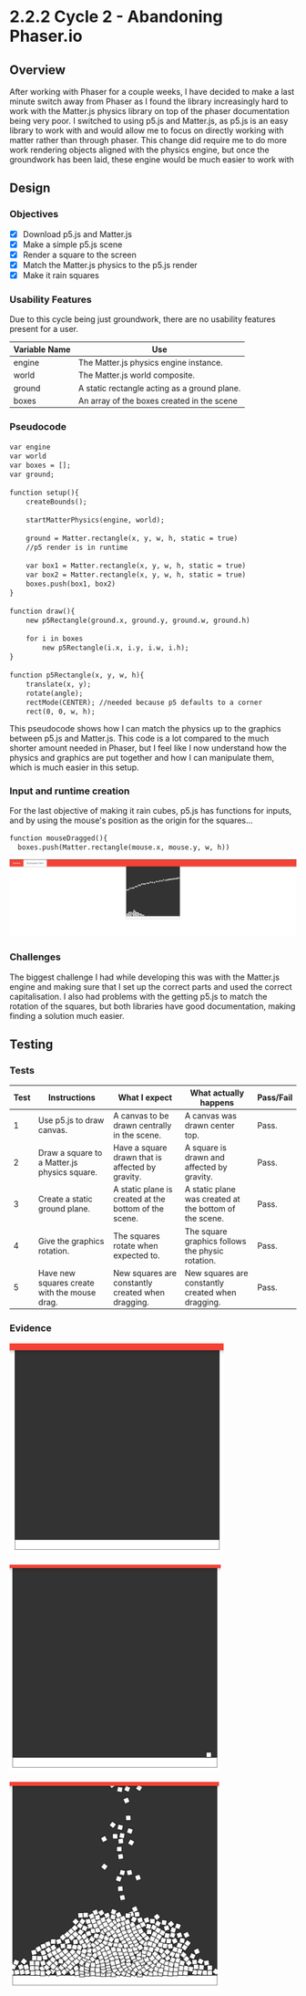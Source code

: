 # 2.2.2 Cycle 2 - Abandoning Phaser.io

## Overview

After working with Phaser for a couple weeks, I have decided to make a last minute switch away from Phaser as I found the library increasingly hard to work with the Matter.js physics library on top of the phaser documentation being very poor. I switched to using p5.js and Matter.js, as p5.js is an easy library to work with and would allow me to focus on directly working with matter rather than through phaser. This change did require me to do more work rendering objects aligned with the physics engine, but once the groundwork has been laid, these engine would be much easier to work with

## Design

### Objectives&#x20;

* [x] Download p5.js and Matter.js
* [x] Make a simple p5.js scene
* [x] Render a square to the screen
* [x] Match the Matter.js physics to the p5.js render
* [x] Make it rain squares

### Usability Features

Due to this cycle being just groundwork, there are no usability features present for a user.

| Variable Name | Use                                          |
| ------------- | -------------------------------------------- |
| engine        | The Matter.js physics engine instance.       |
| world         | The Matter.js world composite.               |
| ground        | A static rectangle acting as a ground plane. |
| boxes         | An array of the boxes created in the scene   |

### Pseudocode

```
var engine
var world
var boxes = [];
var ground;

function setup(){
    createBounds();
    
    startMatterPhysics(engine, world);
    
    ground = Matter.rectangle(x, y, w, h, static = true)
    //p5 render is in runtime
    
    var box1 = Matter.rectangle(x, y, w, h, static = true)
    var box2 = Matter.rectangle(x, y, w, h, static = true)
    boxes.push(box1, box2)
}

function draw(){   
    new p5Rectangle(ground.x, ground.y, ground.w, ground.h)
    
    for i in boxes
        new p5Rectangle(i.x, i.y, i.w, i.h);
}

function p5Rectangle(x, y, w, h){
    translate(x, y);
    rotate(angle);
    rectMode(CENTER); //needed because p5 defaults to a corner
    rect(0, 0, w, h);
```

This pseudocode shows how I can match the physics up to the graphics between p5.js and Matter.js. This code is a lot compared to the much shorter amount needed in Phaser, but I feel like I now understand how the physics and graphics are put together and how I can manipulate them, which is much easier in this setup.

### Input and runtime creation

For the last objective of making it rain cubes, p5.js has functions for inputs, and by using the mouse's position as the origin for the squares...

```
function mouseDragged(){
  boxes.push(Matter.rectangle(mouse.x, mouse.y, w, h))
```

![Falling squares](<../.gitbook/assets/image (3).png>)

### Challenges

The biggest challenge I had while developing this was with the Matter.js engine and making sure that I set up the correct parts and used the correct capitalisation. I also had problems with the getting p5.js to match the rotation of the squares, but both libraries have good documentation, making finding a solution much easier.

## Testing

### Tests

| Test | Instructions                                 | What I expect                                         | What actually happens                                  | Pass/Fail |
| ---- | -------------------------------------------- | ----------------------------------------------------- | ------------------------------------------------------ | --------- |
| 1    | Use p5.js to draw canvas.                    | A canvas to be drawn centrally in the scene.          | A canvas was drawn center top.                         | Pass.     |
| 2    | Draw a square to a Matter.js physics square. | Have a square drawn that is affected by gravity.      | A square is drawn and affected by gravity.             | Pass.     |
| 3    | Create a static ground plane.                | A static plane is created at the bottom of the scene. | A static plane was created at the bottom of the scene. | Pass.     |
| 4    | Give the graphics rotation.                  | The squares rotate when expected to.                  | The square graphics follows the physic rotation.       | Pass.     |
| 5    | Have new squares create with the mouse drag. | New squares are constantly created when dragging.     | New squares are constantly created when dragging.      | Pass.     |

### Evidence

![Ground plane in an empty scene.](<../.gitbook/assets/image (7) (1) (2).png>)

![Single square rendered with physics.](<../.gitbook/assets/image (2) (1) (2).png>)

![Raining squares (mouse is above scene view)](<../.gitbook/assets/image (4) (1).png>)
